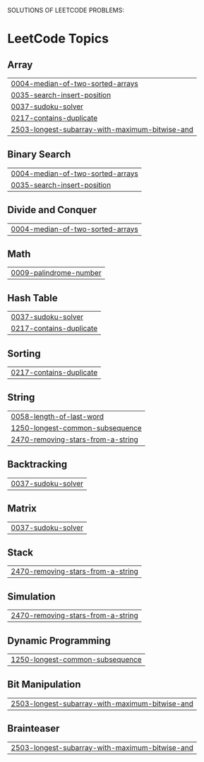 SOLUTIONS OF LEETCODE PROBLEMS:
<!---LeetCode Topics Start-->
# LeetCode Topics
## Array
|  |
| ------- |
| [0004-median-of-two-sorted-arrays](https://github.com/artherbhion/Leetcode-Solutions/tree/master/0004-median-of-two-sorted-arrays) |
| [0035-search-insert-position](https://github.com/artherbhion/Leetcode-Solutions/tree/master/0035-search-insert-position) |
| [0037-sudoku-solver](https://github.com/artherbhion/Leetcode-Solutions/tree/master/0037-sudoku-solver) |
| [0217-contains-duplicate](https://github.com/artherbhion/Leetcode-Solutions/tree/master/0217-contains-duplicate) |
| [2503-longest-subarray-with-maximum-bitwise-and](https://github.com/artherbhion/Leetcode-Solutions/tree/master/2503-longest-subarray-with-maximum-bitwise-and) |
## Binary Search
|  |
| ------- |
| [0004-median-of-two-sorted-arrays](https://github.com/artherbhion/Leetcode-Solutions/tree/master/0004-median-of-two-sorted-arrays) |
| [0035-search-insert-position](https://github.com/artherbhion/Leetcode-Solutions/tree/master/0035-search-insert-position) |
## Divide and Conquer
|  |
| ------- |
| [0004-median-of-two-sorted-arrays](https://github.com/artherbhion/Leetcode-Solutions/tree/master/0004-median-of-two-sorted-arrays) |
## Math
|  |
| ------- |
| [0009-palindrome-number](https://github.com/artherbhion/Leetcode-Solutions/tree/master/0009-palindrome-number) |
## Hash Table
|  |
| ------- |
| [0037-sudoku-solver](https://github.com/artherbhion/Leetcode-Solutions/tree/master/0037-sudoku-solver) |
| [0217-contains-duplicate](https://github.com/artherbhion/Leetcode-Solutions/tree/master/0217-contains-duplicate) |
## Sorting
|  |
| ------- |
| [0217-contains-duplicate](https://github.com/artherbhion/Leetcode-Solutions/tree/master/0217-contains-duplicate) |
## String
|  |
| ------- |
| [0058-length-of-last-word](https://github.com/artherbhion/Leetcode-Solutions/tree/master/0058-length-of-last-word) |
| [1250-longest-common-subsequence](https://github.com/artherbhion/Leetcode-Solutions/tree/master/1250-longest-common-subsequence) |
| [2470-removing-stars-from-a-string](https://github.com/artherbhion/Leetcode-Solutions/tree/master/2470-removing-stars-from-a-string) |
## Backtracking
|  |
| ------- |
| [0037-sudoku-solver](https://github.com/artherbhion/Leetcode-Solutions/tree/master/0037-sudoku-solver) |
## Matrix
|  |
| ------- |
| [0037-sudoku-solver](https://github.com/artherbhion/Leetcode-Solutions/tree/master/0037-sudoku-solver) |
## Stack
|  |
| ------- |
| [2470-removing-stars-from-a-string](https://github.com/artherbhion/Leetcode-Solutions/tree/master/2470-removing-stars-from-a-string) |
## Simulation
|  |
| ------- |
| [2470-removing-stars-from-a-string](https://github.com/artherbhion/Leetcode-Solutions/tree/master/2470-removing-stars-from-a-string) |
## Dynamic Programming
|  |
| ------- |
| [1250-longest-common-subsequence](https://github.com/artherbhion/Leetcode-Solutions/tree/master/1250-longest-common-subsequence) |
## Bit Manipulation
|  |
| ------- |
| [2503-longest-subarray-with-maximum-bitwise-and](https://github.com/artherbhion/Leetcode-Solutions/tree/master/2503-longest-subarray-with-maximum-bitwise-and) |
## Brainteaser
|  |
| ------- |
| [2503-longest-subarray-with-maximum-bitwise-and](https://github.com/artherbhion/Leetcode-Solutions/tree/master/2503-longest-subarray-with-maximum-bitwise-and) |
<!---LeetCode Topics End-->
